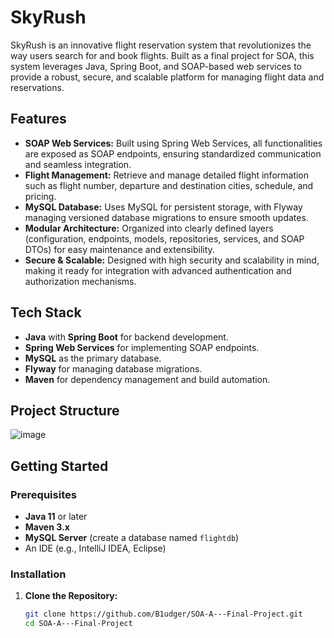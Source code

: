 # SkyRush

SkyRush is an innovative flight reservation system that revolutionizes the way users search for and book flights. Built as a final project for SOA, this system leverages Java, Spring Boot, and SOAP-based web services to provide a robust, secure, and scalable platform for managing flight data and reservations.

## Features

- **SOAP Web Services:** Built using Spring Web Services, all functionalities are exposed as SOAP endpoints, ensuring standardized communication and seamless integration.
- **Flight Management:** Retrieve and manage detailed flight information such as flight number, departure and destination cities, schedule, and pricing.
- **MySQL Database:** Uses MySQL for persistent storage, with Flyway managing versioned database migrations to ensure smooth updates.
- **Modular Architecture:** Organized into clearly defined layers (configuration, endpoints, models, repositories, services, and SOAP DTOs) for easy maintenance and extensibility.
- **Secure & Scalable:** Designed with high security and scalability in mind, making it ready for integration with advanced authentication and authorization mechanisms.

## Tech Stack

- **Java** with **Spring Boot** for backend development.
- **Spring Web Services** for implementing SOAP endpoints.
- **MySQL** as the primary database.
- **Flyway** for managing database migrations.
- **Maven** for dependency management and build automation.

## Project Structure

![image](https://github.com/user-attachments/assets/b7cabc0d-3bda-4bf8-89f9-5321562f07c1)




## Getting Started

### Prerequisites

- **Java 11** or later
- **Maven 3.x**
- **MySQL Server** (create a database named `flightdb`)
- An IDE (e.g., IntelliJ IDEA, Eclipse)

### Installation

1. **Clone the Repository:**

   ```bash
   git clone https://github.com/B1udger/SOA-A---Final-Project.git
   cd SOA-A---Final-Project
